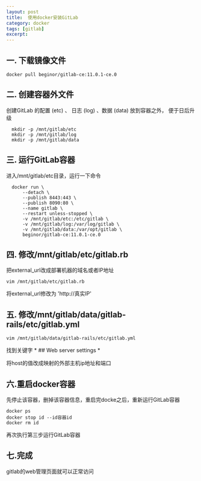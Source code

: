 ```yaml
---
layout: post  
title:  使用docker安装GitLab    
category: docker     
tags: [gitlab]    
excerpt:   
---
```


## 一. 下载镜像文件

    docker pull beginor/gitlab-ce:11.0.1-ce.0

## 二. 创建容器外文件    

创建GitLab 的配置 (etc) 、 日志 (log) 、数据 (data) 放到容器之外， 便于日后升级    
      
      mkdir -p /mnt/gitlab/etc
      mkdir -p /mnt/gitlab/log
      mkdir -p /mnt/gitlab/data


## 三. 运行GitLab容器    

进入/mnt/gitlab/etc目录，运行一下命令
      
      docker run \
          --detach \
          --publish 8443:443 \
          --publish 8090:80 \
          --name gitlab \
          --restart unless-stopped \
          -v /mnt/gitlab/etc:/etc/gitlab \
          -v /mnt/gitlab/log:/var/log/gitlab \
          -v /mnt/gitlab/data:/var/opt/gitlab \
          beginor/gitlab-ce:11.0.1-ce.0 

## 四. 修改/mnt/gitlab/etc/gitlab.rb   

把external_url改成部署机器的域名或者IP地址  

    vim /mnt/gitlab/etc/gitlab.rb

将external_url修改为 'http://真实IP'

## 五. 修改/mnt/gitlab/data/gitlab-rails/etc/gitlab.yml    

    vim /mnt/gitlab/data/gitlab-rails/etc/gitlab.yml

找到关键字 * ## Web server settings *

将host的值改成映射的外部主机ip地址和端口

## 六.重启docker容器    

先停止该容器，删掉该容器信息，重启完docke之后，重新运行GitLab容器

    docker ps
    docker stop id --id容器id
    docker rm id
    
   再次执行第三步运行GitLab容器
   
## 七.完成
   
   gitlab的web管理页面就可以正常访问    
   
   
     





